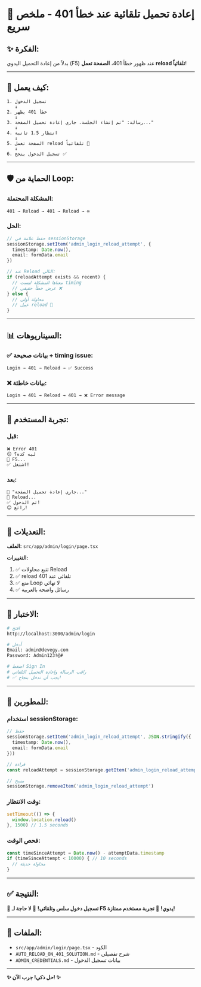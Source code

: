 # 🔄 إعادة تحميل تلقائية عند خطأ 401 - ملخص سريع

## ✨ الفكرة:

بدلاً من إعادة التحميل اليدوي (F5) عند ظهور خطأ 401، **الصفحة تعمل reload تلقائياً**!

---

## 🎯 كيف يعمل:

```
1. تسجيل الدخول
   ↓
2. خطأ 401 يظهر
   ↓
3. رسالة: "تم إنشاء الجلسة، جاري إعادة تحميل الصفحة..."
   ↓
4. انتظار 1.5 ثانية
   ↓
5. الصفحة تعمل reload تلقائياً 🔄
   ↓
6. تسجيل الدخول ينجح ✅
```

---

## 🛡️ الحماية من Loop:

### المشكلة المحتملة:
```
401 → Reload → 401 → Reload → ∞
```

### الحل:
```typescript
// حفظ علامة في sessionStorage
sessionStorage.setItem('admin_login_reload_attempt', {
  timestamp: Date.now(),
  email: formData.email
})

// عند Reload التالي:
if (reloadAttempt exists && recent) {
  // معناها المشكلة ليست timing
  // عرض خطأ حقيقي ❌
} else {
  // محاولة أولى
  // عمل reload 🔄
}
```

---

## 📊 السيناريوهات:

### ✅ بيانات صحيحة + timing issue:
```
Login → 401 → Reload → ✅ Success
```

### ❌ بيانات خاطئة:
```
Login → 401 → Reload → 401 → ❌ Error message
```

---

## 🎨 تجربة المستخدم:

### قبل:
```
❌ Error 401
😕 ليه كده؟
🤔 F5...
✅ اشتغل!
```

### بعد:
```
💬 "جاري إعادة تحميل الصفحة..."
🔄 Reload...
✅ تم الدخول!
😊 رائع!
```

---

## 🔧 التعديلات:

**الملف:** `src/app/admin/login/page.tsx`

**التغييرات:**
1. ✅ تتبع محاولات Reload
2. ✅ reload تلقائي عند 401
3. ✅ منع Loop لا نهائي
4. ✅ رسائل واضحة بالعربية

---

## 🧪 الاختبار:

```bash
# افتح
http://localhost:3000/admin/login

# أدخل
Email: admin@devegy.com
Password: Admin123!@#

# اضغط Sign In
# راقب الرسالة وإعادة التحميل التلقائي
# ✅ يجب أن تدخل بنجاح!
```

---

## 📝 للمطورين:

### استخدام sessionStorage:
```typescript
// حفظ
sessionStorage.setItem('admin_login_reload_attempt', JSON.stringify({
  timestamp: Date.now(),
  email: formData.email
}))

// قراءة
const reloadAttempt = sessionStorage.getItem('admin_login_reload_attempt')

// مسح
sessionStorage.removeItem('admin_login_reload_attempt')
```

### وقت الانتظار:
```typescript
setTimeout(() => {
  window.location.reload()
}, 1500) // 1.5 seconds
```

### فحص الوقت:
```typescript
const timeSinceAttempt = Date.now() - attemptData.timestamp
if (timeSinceAttempt < 10000) { // 10 seconds
  // محاولة حديثة
}
```

---

## ✅ النتيجة:

🎉 **تسجيل دخول سلس وتلقائي!**
🎉 **لا حاجة لـ F5 يدوي!**
🎉 **تجربة مستخدم ممتازة!**

---

## 📄 الملفات:

- `src/app/admin/login/page.tsx` - الكود
- `AUTO_RELOAD_ON_401_SOLUTION.md` - شرح تفصيلي
- `ADMIN_CREDENTIALS.md` - بيانات تسجيل الدخول

---

**✨ حل ذكي! جرب الآن! ✨**
